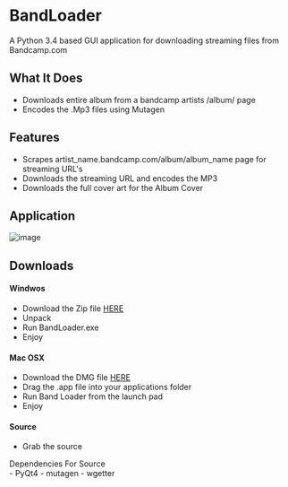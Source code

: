 # BandLoader
A Python 3.4 based GUI application for downloading streaming files from Bandcamp.com

## What It Does
<ul>
<li>Downloads entire album from a bandcamp artists /album/ page</li>
<li>Encodes the .Mp3 files using Mutagen</li>
</ul>

## Features
<ul>
<li>Scrapes artist_name.bandcamp.com/album/album_name page for streaming URL's</li>
<li>Downloads the streaming URL and encodes the MP3</li>
<li>Downloads the full cover art for the Album Cover</li>
</ul>

## Application
![image](https://puu.sh/kBm6l/f43e2c3ea8.jpg)

## Downloads

#### Windwos
- Download the Zip file [HERE](https://www.dropbox.com/s/oqxvp9lcpxbclfi/Band%20Loader.rar?dl=0)
- Unpack
- Run BandLoader.exe
- Enjoy

#### Mac OSX
- Download the DMG file [HERE](https://www.dropbox.com/s/os5b72995x2pdd4/bandloader.dmg?dl=0)
- Drag the .app file into your applications folder
- Run Band Loader from the launch pad
- Enjoy

#### Source
- Grab the source
 
 Dependencies For Source   
    - PyQt4
    - mutagen
    - wgetter


